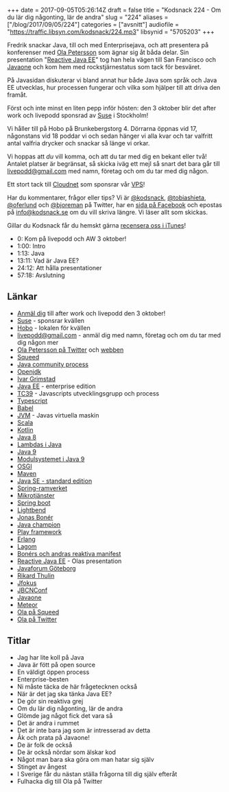 +++
date = 2017-09-05T05:26:14Z
draft = false
title = "Kodsnack 224 - Om du lär dig någonting, lär de andra"
slug = "224"
aliases = ["/blog/2017/09/05/224"]
categories = ["avsnitt"]
audiofile = "https://traffic.libsyn.com/kodsnack/224.mp3"
libsynid = "5705203"
+++

Fredrik snackar Java, till och med Enterprisejava, och att presentera på konferenser med [Ola Petersson](https://twitter.com/gotoOla) som ägnar sig åt båda delar. Sin presentation "[Reactive Java EE](https://www.youtube.com/watch?v=vYHGoaIcQoA)" tog han hela vägen till San Francisco och [Javaone](https://www.oracle.com/javaone/index.html) och kom hem med rockstjärnestatus som tack för besväret.

På Javasidan diskuterar vi bland annat hur både Java som språk och Java EE utvecklas, hur processen fungerar och vilka som hjälper till att driva den framåt.

Först och inte minst en liten pepp inför hösten: den 3 oktober blir det after work och livepodd sponsrad av [Suse](https://www.suse.com/) i Stockholm! 

Vi håller till på Hobo på Brunkebergstorg 4. Dörrarna öppnas vid 17, någonstans vid 18 poddar vi och sedan hänger vi alla kvar och tar valfritt antal valfria drycker och snackar så länge vi orkar.

Vi hoppas att *du* vill komma, och att du tar med dig en bekant eller två! Antalet platser är begränsat, så skicka iväg ett mejl så snart det bara går till [livepodd@gmail.com](mailto:livepodd@gmail.com) med namn, företag och om du tar med dig någon.

Ett stort tack till [Cloudnet](http://www.cloudnet.se) som sponsrar vår [VPS](http://en.wikipedia.org/wiki/Virtual_private_server)!

Har du kommentarer, frågor eller tips? Vi är [@kodsnack](https://www.twitter.com/kodsnack), [@tobiashieta](https://www.twitter.com/tobiashieta), [@oferlund](https://www.twitter.com/oferlund) och [@bjoreman](https://www.twitter.com/bjoreman) på Twitter, har en [sida på Facebook](https://www.facebook.com/kodsnack) och epostas på [info@kodsnack.se](mailto:info@kodsnack.se) om du vill skriva längre. Vi läser allt som skickas.

Gillar du Kodsnack får du hemskt gärna [recensera oss i iTunes](http://itunes.apple.com/se/podcast/kodsnack/id561631498?l=en)!

* 0: Kom på livepodd och AW 3 oktober!
* 1:00: Intro
* 1:13: Java
* 13:11: Vad är Java EE?
* 24:12: Att hålla presentationer
* 57:18: Avslutning

## Länkar ##
* [Anmäl dig](mailto:livepodd@gmail.com) till after work och livepodd den 3 oktober!
* [Suse](https://www.suse.com/) - sponsrar kvällen
* [Hobo](https://hobo.se/sv/) - lokalen för kvällen
* [livepodd@gmail.com](mailto:livepodd@gmail.com) - anmäl dig med namn, företag och om du tar med dig någon mer
* [Ola Petersson på Twitter](https://twitter.com/gotoOla) och [webben](http://olapetersson.se/)
* [Squeed](http://www.squeed.com/)
* [Java community process](https://www.jcp.org/en/home/index)
* [Openjdk](http://openjdk.java.net/)
* [Ivar Grimstad](https://twitter.com/ivar_grimstad)
* [Java EE](https://en.wikipedia.org/wiki/Java_Platform,_Enterprise_Edition) - enterprise edition
* [TC39](http://ecma-international.org/memento/TC39.htm) - Javascripts utvecklingsgrupp och process
* [Typescript](https://www.typescriptlang.org/)
* [Babel](https://babeljs.io/)
* [JVM](https://en.wikipedia.org/wiki/Java_virtual_machine) - Javas virtuella maskin
* [Scala](https://en.wikipedia.org/wiki/Scala_%28programming_language%29)
* [Kotlin](https://en.wikipedia.org/wiki/Kotlin_%28programming_language%29)
* [Java 8](https://en.wikipedia.org/wiki/Java_version_history#Java_8)
* [Lambdas i Java](https://docs.oracle.com/javase/tutorial/java/javaOO/lambdaexpressions.html)
* [Java 9](https://en.wikipedia.org/wiki/Java_version_history#Java_SE_9)
* [Modulsystemet i Java 9](https://labs.consol.de/development/2017/02/13/getting-started-with-java9-modules.html)
* [OSGI](https://en.wikipedia.org/wiki/OSGi)
* [Maven](https://en.wikipedia.org/wiki/Apache_Maven)
* [Java SE - standard edition](https://en.wikipedia.org/wiki/Java_Platform,_Standard_Edition)
* [Spring-ramverket](https://en.wikipedia.org/wiki/Spring_Framework)
* [Mikrotjänster](https://en.wikipedia.org/wiki/Microservices)
* [Spring boot](https://projects.spring.io/spring-boot/)
* [Lightbend](https://www.lightbend.com/)
* [Jonas Bonér](https://twitter.com/jboner)
* [Java champion](https://en.wikipedia.org/wiki/Java_Champions)
* [Play framework](https://playframework.com/)
* [Erlang](https://en.wikipedia.org/wiki/Erlang_%28programming_language%29)
* [Lagom](https://www.lagomframework.com/)
* [Bonérs och andras reaktiva manifest](http://www.reactivemanifesto.org/)
* [Reactive Java EE](https://www.youtube.com/watch?v=vYHGoaIcQoA) - Olas presentation
* [Javaforum Göteborg](https://www.meetup.com/Javaforum-Goteborg/)
* [Rikard Thulin](http://www.squeed.com/squeeders/rikard-thulin/)
* [Jfokus](http://www.jfokus.se/jfokus/)
* [JBCNConf](http://www.jbcnconf.com/2017/)
* [Javaone](https://www.oracle.com/javaone/index.html)
* [Meteor](https://en.wikipedia.org/wiki/Meteor_%28web_framework%29)
* [Ola på Squeed](http://www.squeed.com/squeeders/ola-petersson/)
* [Ola på Twitter](https://twitter.com/gotoOla)

## Titlar ##
* Jag har lite koll på Java
* Java är fött på open source
* En väldigt öppen process
* Enterprise-besten
* Ni måste täcka de här frågetecknen också
* När är det jag ska tänka Java EE?
* De gör sin reaktiva grej
* Om du lär dig någonting, lär de andra
* Glömde jag något fick det vara så
* Det är andra i rummet
* Det är inte bara jag som är intresserad av detta
* Åk och prata på Javaone!
* De är folk de också
* De är också nördar som älskar kod
* Något man bara ska göra om man hatar sig själv
* Stinget av ångest
* I Sverige får du nästan ställa frågorna till dig själv efteråt
* Fulhacka dig till Ola på Twitter